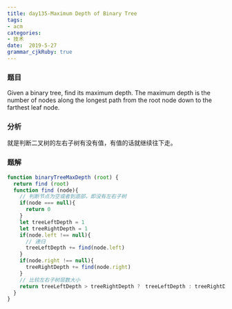 ```yaml
---
title: day135-Maximum Depth of Binary Tree
tags: 
- acm
categories: 
- 技术
date:  2019-5-27
grammar_cjkRuby: true
---
```

### 题目

Given a binary tree, find its maximum depth.
The maximum depth is the number of nodes along the longest path from the root node down to the farthest leaf node.

<!--more-->
### 分析

就是判断二叉树的左右子树有没有值，有值的话就继续往下走。

### 题解
```javascript
function binaryTreeMaxDepth (root) {
  return find (root)
  function find (node){
    // 判断节点为空或者到底部，即没有左右子树
    if(node === null){
      return 0
    }
    let treeLeftDepth = 1
    let treeRightDepth = 1
    if(node.left !== null){
      // 递归
      treeLeftDepth += find(node.left)
    }
    if(node.right !== null){
      treeRightDepth += find(node.right)
    }
    // 比较左右子树层数大小
    return treeLeftDepth > treeRightDepth ?　treeLeftDepth : treeRightDepth
  }
}
```



